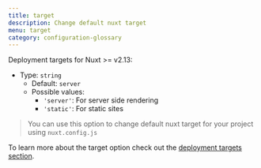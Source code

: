 ```yaml
---
title: target
description: Change default nuxt target
menu: target
category: configuration-glossary
---
```


Deployment targets for Nuxt >= v2.13:

- Type: `string`
  - Default: `server`
  - Possible values:
    - `'server'`: For server side rendering
    - `'static'`: For static sites

> You can use this option to change default nuxt target for your project using `nuxt.config.js`

To learn more about the target option check out the [deployment targets section](/docs/2.x/features/deployment-targets).
